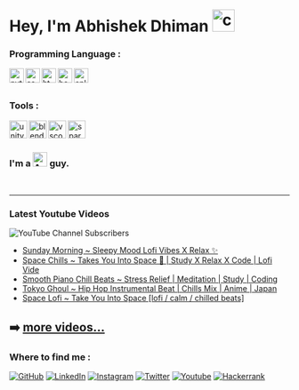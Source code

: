 # Hey, I'm Abhishek Dhiman <img  alt="cplusplus" width="40px" src="https://media.tenor.com/images/02427a361839c4b3c41dab89c2bf12a6/tenor.gif" />

### Programming Language :

[<img align="left" alt="python" width="26px" src="https://simpleicons.org/icons/python.svg" />][notepad-clone]
[<img align="left" alt="css3" width="26px" src="https://simpleicons.org/icons/css3.svg" />][css-static]
[<img align="left" alt="html5" width="26px" src="https://simpleicons.org/icons/html5.svg" />][html-selectors]
[<img align="left" alt="bootstrap" width="26px" src="https://simpleicons.org/icons/bootstrap.svg" />][tindog]
<img align="left" alt="cplusplus" width="26px" src="https://simpleicons.org/icons/cplusplus.svg" />



<br/>
<br/>


### Tools :
[<img align="left" width="32" alt="unity" src="https://simpleicons.org/icons/unity.svg" />][unity2d-game]
<img  align="left" width="32"  alt="blender" src="https://simpleicons.org/icons/blender.svg" />
<img  align="left" width="32" alt="vscode" src="https://simpleicons.org/icons/visualstudiocode.svg" />
<img  align="left" width="32" alt="sparkar" src="https://simpleicons.org/icons/sparkar.svg" />

<br/>
<br/>

### I'm a <img alt="Android"  width="26px" src="https://media.tenor.com/images/6a07d90fb23a9fadf2e3fec429150697/tenor.gif" />  guy.

<br/>

----

### Latest Youtube Videos

![YouTube Channel Subscribers](https://img.shields.io/youtube/channel/subscribers/UCN3VRbRUrFDqvFC-IHppScA)

<!-- YOUTUBE:START -->
- [Sunday Morning ~ Sleepy Mood Lofi Vibes X Relax ✨](https://www.youtube.com/watch?v=8ZbGzcf2ryg)
- [Space Chills ~ Takes You Into Space 🌌  | Study X Relax X Code | Lofi Vide](https://www.youtube.com/watch?v=YOOrt6cMpHs)
- [Smooth Piano Chill Beats ~ Stress Relief | Meditation | Study | Coding](https://www.youtube.com/watch?v=mMydnfR1Fh8)
- [Tokyo Ghoul ~ Hip Hop Instrumental Beat | Chills Mix | Anime | Japan](https://www.youtube.com/watch?v=RyzYWuyioUM)
- [Space Lofi ~ Take You Into Space  [lofi / calm / chilled beats]](https://www.youtube.com/watch?v=jPg0_iCR8Xg)
<!-- YOUTUBE:END -->
➡️ [more videos...](https://www.youtube.com/channel/UCN3VRbRUrFDqvFC-IHppScA)
-----

### Where to find me : 

[<img alt="GitHub" src="https://img.shields.io/badge/github-%23121011.svg?&style=for-the-badge&logo=github&logoColor=white"/>][github]
[<img alt="LinkedIn" src="https://img.shields.io/badge/Linkedin-%230077B5.svg?&style=for-the-badge&logo=linkedin&logoColor=white"/>][linkedin]
[<img alt="Instagram" src="https://img.shields.io/badge/Instagram-%23E4405F.svg?&style=for-the-badge&logo=Instagram&logoColor=white"/>][ig]
[<img alt="Twitter" src="https://img.shields.io/badge/Twitter-%231DA1F2.svg?&style=for-the-badge&logo=Twitter&logoColor=white"/>][twitter]
[<img alt="Youtube" src="https://img.shields.io/badge/Youtube-%23FF0000.svg?&style=for-the-badge&logo=YouTube&logoColor=white"/>][yt]
[<img alt="Hackerrank" src="https://img.shields.io/badge/-Hackerrank-2EC866?style=for-the-badge&logo=HackerRank&logoColor=white"/>][hackerrank]




<!-- Keys & Values  -->
[notepad-clone]: https://github.com/abhishek-dhnma/Notepad-Clone
[helixjump-clone]: https://github.com/abhishek-dhnma/HelixJumpClone
[tindog]: https://github.com/abhishek-dhnma/my-first-website
[css-static]: https://github.com/abhishek-dhnma/CSS-static-and-relative-concepts
[html-selectors]: https://github.com/abhishek-dhnma/Monkey-using-html-selectoors
[unity2d-game]: https://github.com/abhishek-dhnma/HelixJumpClone
[linkedin]: https://www.linkedin.com/in/abhishek-dhiman-1a9091185/
[yt]: https://www.youtube.com/channel/UCN3VRbRUrFDqvFC-IHppScA
[ig]: https://www.instagram.com/abhishek.devvv/
[twitter]: https://twitter.com/Abhishe46379875
[github]: https://github.com/abhishek-dhnma
[hackerrank]: https://www.hackerrank.com/dhimana862
